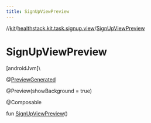 ```yaml
---
title: SignUpViewPreview
---
```

//[kit](../../index.html)/[healthstack.kit.task.signup.view](index.html)/[SignUpViewPreview](-sign-up-view-preview.html)



# SignUpViewPreview



[androidJvm]\




@[PreviewGenerated](../healthstack.kit.annotation/-preview-generated/index.html)



@Preview(showBackground = true)



@Composable



fun [SignUpViewPreview](-sign-up-view-preview.html)()




